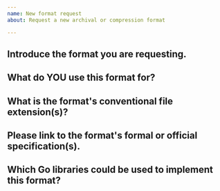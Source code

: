 ```yaml
---
name: New format request
about: Request a new archival or compression format

---
```


<!--
This template is specifically for adding support for a new archive or compression format to the library. Please, precisely one format per issue.
To fill this out, replace these comments with your answers.
-->

## Introduce the format you are requesting.
<!-- What is it called, what is it used for, etc? Some background information. -->


## What do YOU use this format for?
<!-- We want to know YOUR specific use cases; why do YOU need this format? -->


## What is the format's conventional file extension(s)?
<!-- Don't overthink this one, it's a simple question. -->


## Please link to the format's formal or official specification(s).
<!-- If there isn't a formal spec, link to the most official documentation for the format. Note that unstandardized formats are less likely to be added unless it is in high-enough demand. -->


## Which Go libraries could be used to implement this format?
<!-- This project itself does not actually implement low-level format reading and writing algorithms, so link to pure-Go libraries that do. Dependencies that use cgo or invoke external commands are not eligible for this project. -->
